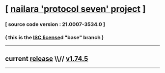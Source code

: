 
# [ [nailara 'protocol seven' project](http://nailara.network/) ]

### [ source code version : 21.0007-3534.0 ]

### ( this is the [ISC license](license)d "base" branch )
---
## current [release](https://github.com/taekiten/nailara/releases) \\\\// [v1.74.5](https://github.com/taekiten/nailara/releases/tag/v1.74.5)
---
